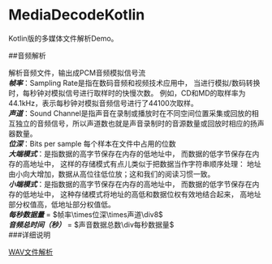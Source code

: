 # MediaDecodeKotlin
Kotlin版的多媒体文件解析Demo。

##音频解析

解析音频文件，输出成PCM音频模拟信号流<br>
***帧率***：Sampling Rate是指在数码音频和视频技术应用中，
当进行模拟/数码转换时，每秒钟对模拟信号进行取样时的快慢次数。 
例如，CD和MD的取样率为44.1kHz，表示每秒钟对模拟音频信号进行了44100次取样。<br>
***声道***：Sound Channel是指声音在录制或播放时在不同空间位置采集或回放的相互独立的音频信号，所以声道数也就是声音录制时的音源数量或回放时相应的扬声器数量。<br>
***位深***：Bits per sample 每个样本在文件中占用的位数<br>
***大端模式***：是指数据的高字节保存在内存的低地址中，
而数据的低字节保存在内存的高地址中，
这样的存储模式有点儿类似于把数据当作字符串顺序处理：
地址由小向大增加，数据从高位往低位放；这和我们的阅读习惯一致。<br>
***小端模式***：是指数据的高字节保存在内存的高地址中，
而数据的低字节保存在内存的低地址中，
这种存储模式将地址的高低和数据位权有效地结合起来，
高地址部分权值高，低地址部分权值低。<br>
***每秒数据量*** = $帧率\times位深\times声道\div8$<br>
***音频总时间（秒）*** = $声音数据总数\div每秒数据量$<br>
###详细说明

[WAV文件解析](src/main/kotlin/audio/wav/WAV_README.md)


